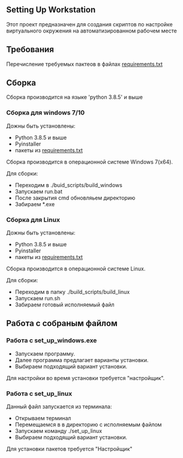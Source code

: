 ## Setting Up Workstation
Этот проект предназначен для создания скриптов по настройке виртуального окружения на автоматизированном рабочем месте
## Требования
Перечисление требуемых пактеов в файлах [requirements.txt](requirements.txt)
## Сборка
Сборка производится на языке 'python 3.8.5' и выше  
### Сборка для windows 7/10  
Дожны быть установлены:  
- Python 3.8.5 и выше  
- Pyinstaller  
- пакеты из  [requirements.txt](requirements.txt)  

Сборка производится в операционной системе Windows 7(x64). 

Для сборки:  
- Переходим в ./buid_scripts/build_windows  
- Запускаем run.bat  
- После закрытия cmd обновляьем директорию  
- Забираем *.exe  

### Сборка для Linux
Дожны быть установлены:  
- Python 3.8.5 и выше  
- Pyinstaller  
- пакеты из  [requirements.txt](requirements.txt)  

Сборка производится в операционной системе Linux.

Для сборки:  
- Переходим в папку ./build_scripts/build_linux
- Запускаем run.sh
- Забираем готовый исполняемый файл

##  Работа с собраным файлом  

### Работа с set_up_windows.exe  
- Запускаем программу.  
- Далее программа предлагает варианты установки.  
- Выбираем подходящий вариант установки.  

Для настройки во время установки требуется "настройщик".  

### Работа с set_up_linux
Данный файл запускается из терминала:  
- Открываем терминал  
- Перемещаемся в в директорию с исполняемым файлом  
- Запускаем команду ./set_up_linux  
- Выбираем подходящий вариант установки.

Для установки пакетов требуется "Настройщик"
